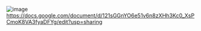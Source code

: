 ![image](https://github.com/Banstra/cources/assets/97594123/0d16e0a1-47bd-4168-8e37-8c4264aee708)
https://docs.google.com/document/d/121sGGnYO6e51v6n8zXHh3Kc0_XsPCmoK8VA3fyaDFYg/edit?usp=sharing
